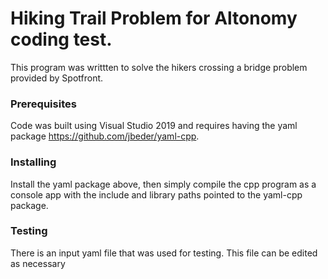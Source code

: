 # Hiking Trail Problem for Altonomy coding test.
This program was writtten to solve the hikers crossing a bridge problem provided by Spotfront.

### Prerequisites
Code was built using Visual Studio 2019 and requires having the yaml package https://github.com/jbeder/yaml-cpp.

### Installing
Install the yaml package above, then simply compile the cpp program as a console app with the include and library paths pointed to the yaml-cpp package.

### Testing
There is an input yaml file that was used for testing.  This file can be edited as necessary
